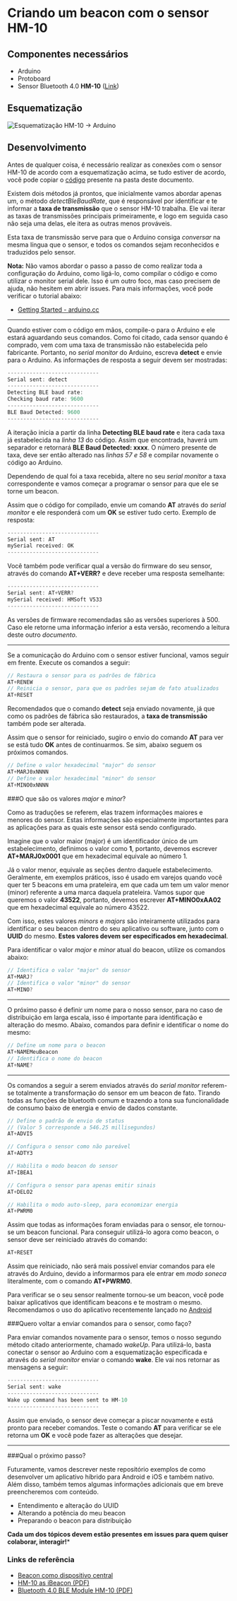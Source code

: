 # Criando um beacon com o sensor HM-10

## Componentes necessários

- Arduino
- Protoboard
- Sensor Bluetooth 4.0 **HM-10** ([Link](https://www.itead.cc/serial-port-ble-module-master-slave-hm-10.html))

## Esquematização

![Esquematização HM-10 -> Arduino](hm-10-schematics_bb.png)

## Desenvolvimento

Antes de qualquer coisa, é necessário realizar as conexões com o sensor HM-10 de acordo com a esquematização acima, se tudo estiver de acordo, você pode copiar o [código](/arduino-beacon-hm-10/arduino-code/arduino-code.ino) presente na pasta deste documento.

Existem dois métodos já prontos, que inicialmente vamos abordar apenas um, o método *detectBleBaudRate*, que é responsável por identificar e te informar a **taxa de transmissão** que o sensor HM-10 trabalha. Ele vai iterar as taxas de transmissões principais primeiramente, e logo em seguida caso não seja uma delas, ele itera as outras menos prováveis.

Esta taxa de transmissão serve para que o Arduino consiga *conversar* na mesma língua que o sensor, e todos os comandos sejam reconhecidos e traduzidos pelo sensor.

**Nota:** Não vamos abordar o passo a passo de como realizar toda a configuração do Arduino, como ligá-lo, como compilar o código e como utilizar o monitor serial dele. Isso é um outro foco, mas caso precisem de ajuda, não hesitem em abrir issues. Para mais informações, você pode verificar o tutorial abaixo:

- [Getting Started - arduino.cc](https://www.arduino.cc/en/Guide/HomePage)

----

Quando estiver com o código em mãos, compile-o para o Arduino e ele estará aguardando seus comandos. Como foi citado, cada sensor quando é comprado, vem com uma taxa de transmissão não estabelecida pelo fabricante. Portanto, no *serial monitor* do Arduino, escreva **detect** e envie para o Arduino. As informações de resposta a seguir devem ser mostradas:

```c
-----------------------------
Serial sent: detect
-----------------------------
Detecting BLE baud rate:
Checking baud rate: 9600
-----------------------------
BLE Baud Detected: 9600
-----------------------------
```

A iteração inicia a partir da linha **Detecting BLE baud rate** e itera cada taxa já estabelecida na *linha 13* do código. Assim que encontrada, haverá um separador e retornará **BLE Baud Detected: xxxx**. O número presente de taxa, deve ser então alterado nas *linhas 57 e 58* e compilar novamente o código ao Arduino.

Dependendo de qual foi a taxa recebida, altere no seu *serial monitor* a taxa correspondente e vamos começar a programar o sensor para que ele se torne um beacon.

Assim que o código for compilado, envie um comando **AT** através do *serial monitor* e ele responderá com um **OK** se estiver tudo certo. Exemplo de resposta:

```c
-----------------------------
Serial sent: AT
mySerial received: OK
-----------------------------
```

Você também pode verificar qual a versão do firmware do seu sensor, através do comando **AT+VERR?** e deve receber uma resposta semelhante:

```c
-----------------------------
Serial sent: AT+VERR?
mySerial received: HMSoft V533
-----------------------------
```

As versões de firmware recomendadas são as versões superiores à 500. Caso ele retorne uma informação inferior a esta versão, recomendo a leitura deste outro _documento_.

----

Se a comunicação do Arduino com o sensor estiver funcional, vamos seguir em frente. Execute os comandos a seguir:

```c
// Restaura o sensor para os padrões de fábrica
AT+RENEW
// Reinicia o sensor, para que os padrões sejam de fato atualizados
AT+RESET
```

Recomendados que o comando **detect** seja enviado novamente, já que como os padrões de fábrica são restaurados, a **taxa de transmissão** também pode ser alterada.

Assim que o sensor for reiniciado, sugiro o envio do comando **AT** para ver se está tudo **OK** antes de continuarmos. Se sim, abaixo seguem os próximos comandos.

```c
// Define o valor hexadecimal "major" do sensor
AT+MARJ0xNNNN
// Define o valor hexadecimal "minor" do sensor
AT+MINO0xNNNN
``` 

###O que são os valores *major* e *minor*?

Como as traduções se referem, elas trazem informações maiores e menores do sensor. Estas informações são especialmente importantes para as aplicações para as quais este sensor está sendo configurado.

Imagine que o valor maior (major) é um identificador único de um estabelecimento, definimos o valor como **1**, portanto, devemos escrever **AT+MARJ0x0001** que em hexadecimal equivale ao número 1.

Já o valor menor, equivale as seções dentro daquele estabelecimento. Geralmente, em exemplos práticos, isso é usado em varejos quando você quer ter 5 beacons em uma prateleira, em que cada um tem um valor menor (minor) referente a uma marca daquela prateleira. Vamos supor que queremos o valor **43522**, portanto, devemos escrever **AT+MINO0xAA02** que em hexadecimal equivale ao número 43522.

Com isso, estes valores *minors* e *majors* são inteiramente utilizados para identificar o seu beacon dentro do seu aplicativo ou software, junto com o **UUID** do mesmo. **Estes valores devem ser especificados em hexadecimal**.

Para identificar o valor *major* e *minor* atual do beacon, utilize os comandos abaixo:

```c
// Identifica o valor "major" do sensor
AT+MARJ?
// Identifica o valor "minor" do sensor
AT+MINO?
```

----

O próximo passo é definir um nome para o nosso sensor, para no caso de distribuição em larga escala, isso é importante para identificação e alteração do mesmo. Abaixo, comandos para definir e identificar o nome do mesmo:

```c
// Define um nome para o beacon
AT+NAMEMeuBeacon
// Identifica o nome do beacon
AT+NAME?
```

----

Os comandos a seguir a serem enviados através do *serial monitor* referem-se totalmente a transformação do sensor em um beacon de fato. Tirando todas as funções de bluetooth comum e trazendo a tona sua funcionalidade de consumo baixo de energia e envio de dados constante.

```c
// Define o padrão de envio de status
// (Valor 5 corresponde a 546.25 millisegundos)
AT+ADVI5

// Configura o sensor como não pareável
AT+ADTY3

// Habilita o modo beacon do sensor  
AT+IBEA1

// Configura o sensor para apenas emitir sinais 
AT+DELO2

// Habilita o modo auto-sleep, para economizar energia  
AT+PWRM0 
```

Assim que todas as informações foram enviadas para o sensor, ele tornou-se um beacon funcional. Para conseguir utilizá-lo agora como beacon, o sensor deve ser reiniciado através do comando:

```c
AT+RESET
```

Assim que reiniciado, não será mais possível enviar comandos para ele através do Arduino, devido a informarmos para ele entrar em *modo soneca* literalmente, com o comando **AT+PWRM0**.

Para verificar se o seu sensor realmente tornou-se um beacon, você pode baixar aplicativos que identificam beacons e te mostram o mesmo. Recomendamos o uso do aplicativo recentemente lançado no [Android](https://play.google.com/store/apps/details?id=net.alea.beaconsimulator&hl=pt_BR)

###Quero voltar a enviar comandos para o sensor, como faço?

Para enviar comandos novamente para o sensor, temos o nosso segundo método citado anteriormente, chamado *wakeUp*. Para utilizá-lo, basta conectar o sensor ao Arduino com a esquematização especificada e através do *serial monitor* enviar o comando **wake**. Ele vai nos retornar as mensagens a seguir:

```c
-----------------------------
Serial sent: wake
-----------------------------
Wake up command has been sent to HM-10
-----------------------------
```

Assim que enviado, o sensor deve começar a piscar novamente e está pronto para receber comandos. Teste o comando **AT** para verificar se ele retorna um **OK** e você pode fazer as alterações que desejar.

----

###Qual o próximo passo?

Futuramente, vamos descrever neste repositório exemplos de como desenvolver um aplicativo híbrido para Android e iOS e também nativo. Além disso, também temos algumas informações adicionais que em breve preencheremos com conteúdo.

- Entendimento e alteração do UUID
- Alterando a potência do meu beacon
- Preparando o beacon para distribuição

**Cada um dos tópicos devem estão presentes em issues para quem quiser colaborar, interagir!***

### Links de referência

- [Beacon como dispositivo central](http://blog.blecentral.com/2015/05/13/hm-10-central-ibeacon)
- [HM-10 as iBeacon (PDF)](https://drive.google.com/open?id=0B6UMNMtHS_pYWHpBalh4Y2U2SFU)
- [Bluetooth 4.0 BLE Module HM-10 (PDF)](https://drive.google.com/file/d/0B6UMNMtHS_pYT0V2dEswZ1ctd3M/view?usp=sharing)
